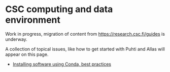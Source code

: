 # CSC computing and data environment

Work in progress, migration of content from
<https://research.csc.fi/guides> is underway.

A collection of topical issues, like how to get started with Puhti and Allas
will appear on this page.

- [Installing software using Conda, best practices](support/tutorials/conda.md)
